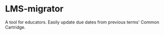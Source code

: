 # LMS-migrator
 A tool for educators. Easily update due dates from previous terms' Common Cartridge.
